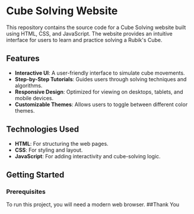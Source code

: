 # Cube Solving Website

This repository contains the source code for a Cube Solving website built using HTML, CSS, and JavaScript. The website provides an intuitive interface for users to learn and practice solving a Rubik's Cube.

## Features

- **Interactive UI**: A user-friendly interface to simulate cube movements.
- **Step-by-Step Tutorials**: Guides users through solving techniques and algorithms.
- **Responsive Design**: Optimized for viewing on desktops, tablets, and mobile devices.
- **Customizable Themes**: Allows users to toggle between different color themes.

## Technologies Used

- **HTML**: For structuring the web pages.
- **CSS**: For styling and layout.
- **JavaScript**: For adding interactivity and cube-solving logic.

## Getting Started

### Prerequisites

To run this project, you will need a modern web browser.
##Thank You



